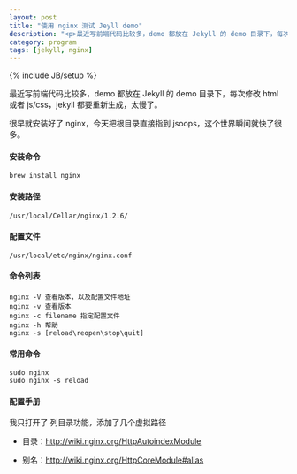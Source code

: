 ```yaml
---
layout: post
title: "使用 nginx 测试 Jeyll demo"
description: "<p>最近写前端代码比较多，demo 都放在 Jekyll 的 demo 目录下，每次修改 html 或者 js/css，Jekyll 都要重新生成，太慢了。</p><p>很早就安装好了 nginx，今天把根目录直接指到 jsoops，这个世界瞬间就快了很多。</p>"
category: program
tags: [jekyll, nginx]
---
```

{% include JB/setup %}

最近写前端代码比较多，demo 都放在 Jekyll 的 demo 目录下，每次修改 html 或者 js/css，jekyll 都要重新生成，太慢了。

很早就安装好了 nginx，今天把根目录直接指到 jsoops，这个世界瞬间就快了很多。

#### 安装命令

`brew install nginx`

#### 安装路径

`/usr/local/Cellar/nginx/1.2.6/`

#### 配置文件

`/usr/local/etc/nginx/nginx.conf`

#### 命令列表

```
nginx -V 查看版本，以及配置文件地址
nginx -v 查看版本
nginx -c filename 指定配置文件
nginx -h 帮助
nginx -s [reload\reopen\stop\quit]
```

#### 常用命令

```
sudo nginx
sudo nginx -s reload
```

#### 配置手册

我只打开了 列目录功能，添加了几个虚拟路径

- 目录：<http://wiki.nginx.org/HttpAutoindexModule>

- 别名：<http://wiki.nginx.org/HttpCoreModule#alias>
